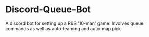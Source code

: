 # Discord-Queue-Bot
A discord bot for setting up a R6S '10-man' game. Involves queue commands as well as auto-teaming and auto-map pick
